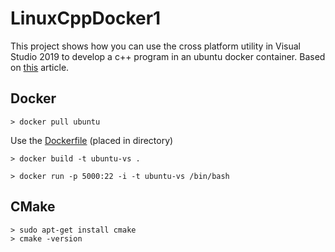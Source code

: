 # LinuxCppDocker1
This project shows how you can use the cross platform utility in Visual Studio 2019 to develop a c++ program in an ubuntu docker container.
Based on [this](https://devblogs.microsoft.com/cppblog/build-c-applications-in-a-linux-docker-container-with-visual-studio/) article.

## Docker
`> docker pull ubuntu`

Use the [Dockerfile](https://github.com/pdahlstedt/LinuxCppDocker1/blob/master/Dockerfile) (placed in directory)
 
`> docker build -t ubuntu-vs .`
 
`> docker run -p 5000:22 -i -t ubuntu-vs /bin/bash`

## CMake

```
> sudo apt-get install cmake  
> cmake -version
```

